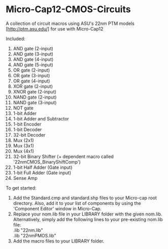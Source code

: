 # Micro-Cap12-CMOS-Circuits
A collection of circuit macros using ASU's 22nm PTM models [http://ptm.asu.edu/] for use with Micro-Cap12

Included:
1. AND gate (2-input)
2. AND gate (3-input)
3. AND gate (4-input)
4. AND gate (5-input)
5. OR gate (2-input)
6. OR gate (3-input)
7. OR gate (4-input)
8. XOR gate (2-input)
9. XNOR gate (2-input)
10. NAND gate (2-input)
11. NAND gate (3-input)
12. NOT gate
13. 1-bit Adder
14. 1-bit Adder and Subtractor
15. 1-bit Encoder
16. 1-bit Decoder
17. 32-bit Decoder
18. Mux (2x1)
19. Mux (3x1)
20. Mux (4x1)
21. 32-bit Binary Shifter (+ dependent macro called '22nmCMOS_BinaryShiftComp')
22. 1-bit Half Adder (Gate input)
23. 1-bit Full Adder (Gate input)
24. Sense Amp

To get started:
1. Add the Standard.cmp and standard.shp files to your Micro-cap root directory. Also, add it to your list of components by using the 'Component Editor' window in Micro-Cap.
2. Replace your nom.lib file in your LIBRARY folder with the given nom.lib. Alternatively, simply add the following lines to your pre-existing nom.lib file: \
.lib "22nm.lib"\
.lib "22nmPMOS.lib"
3. Add the macro files to your LIBRARY folder.

